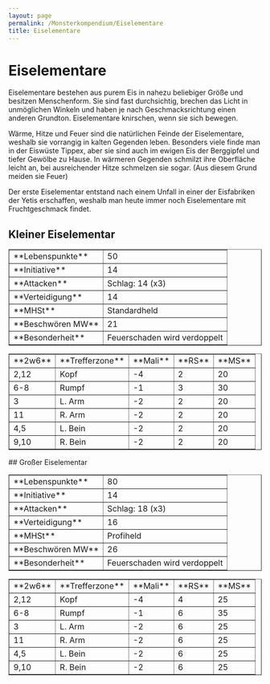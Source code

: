 ```yaml
---
layout: page
permalink: /Monsterkompendium/Eiselementare
title: Eiselementare
---
```


# Eiselementare

Eiselementare bestehen aus purem Eis in nahezu beliebiger Größe und besitzen Menschenform. Sie sind fast durchsichtig, brechen das Licht in unmöglichen Winkeln und haben je nach Geschmacksrichtung einen anderen Grundton. Eiselementare knirschen, wenn sie sich bewegen.

Wärme, Hitze und Feuer sind die natürlichen Feinde der Eiselementare, weshalb sie vorrangig in kalten Gegenden leben. Besonders viele finde man in der Eiswüste Tippex, aber sie sind auch im ewigen Eis der Berggipfel und tiefer Gewölbe zu Hause. In wärmeren Gegenden schmilzt ihre Oberfläche leicht an, bei ausreichender Hitze schmelzen sie sogar. (Aus diesem Grund meiden sie Feuer)

Der erste Eiselementar entstand nach einem Unfall in einer der Eisfabriken der Yetis erschaffen, weshalb man heute immer noch Eiselementare mit Fruchtgeschmack findet.

## Kleiner Eiselementar

<table border="1" cellpadding="1" cellspacing="1"><tbody><tr><td>				**Lebenspunkte**</td><td>				50</td></tr><tr><td>				**Initiative**</td><td>				14</td></tr><tr><td>				**Attacken**</td><td>				Schlag: 14 (x3)</td></tr><tr><td>				**Verteidigung**</td><td>				14</td></tr><tr><td>				**MHSt**</td><td>				Standardheld</td></tr><tr><td>				**Beschwören MW**</td><td>				21</td></tr><tr><td>				**Besonderheit**</td><td>				Feuerschaden wird verdoppelt</td></tr></tbody></table>
<table border="1" cellpadding="1" cellspacing="1"><tbody><tr><td>				**2w6**</td><td>				**Trefferzone**</td><td>				**Mali**</td><td>				**RS**</td><td>				**MS**</td></tr><tr><td>				2,12</td><td>				Kopf</td><td>				-4</td><td>				2</td><td>				20</td></tr><tr><td>				6-8</td><td>				Rumpf</td><td>				-1</td><td>				3</td><td>				30</td></tr><tr><td>				3</td><td>				L. Arm</td><td>				-2</td><td>				2</td><td>				20</td></tr><tr><td>				11</td><td>				R. Arm</td><td>				-2</td><td>				2</td><td>				20</td></tr><tr><td>				4,5</td><td>				L. Bein</td><td>				-2</td><td>				2</td><td>				20</td></tr><tr><td>				9,10</td><td>				R. Bein</td><td>				-2</td><td>				2</td><td>				20</td></tr></tbody></table>
## Großer Eiselementar

<table border="1" cellpadding="1" cellspacing="1"><tbody><tr><td>				**Lebenspunkte**</td><td>				80</td></tr><tr><td>				**Initiative**</td><td>				14</td></tr><tr><td>				**Attacken**</td><td>				Schlag: 18 (x3)</td></tr><tr><td>				**Verteidigung**</td><td>				16</td></tr><tr><td>				**MHSt**</td><td>				Profiheld</td></tr><tr><td>				**Beschwören MW**</td><td>				26</td></tr><tr><td>				**Besonderheit**</td><td>				Feuerschaden wird verdoppelt</td></tr></tbody></table>
<table border="1" cellpadding="1" cellspacing="1"><tbody><tr><td>				**2w6**</td><td>				**Trefferzone**</td><td>				**Mali**</td><td>				**RS**</td><td>				**MS**</td></tr><tr><td>				2,12</td><td>				Kopf</td><td>				-4</td><td>				4</td><td>				25</td></tr><tr><td>				6-8</td><td>				Rumpf</td><td>				-1</td><td>				6</td><td>				35</td></tr><tr><td>				3</td><td>				L. Arm</td><td>				-2</td><td>				6</td><td>				25</td></tr><tr><td>				11</td><td>				R. Arm</td><td>				-2</td><td>				6</td><td>				25</td></tr><tr><td>				4,5</td><td>				L. Bein</td><td>				-2</td><td>				6</td><td>				25</td></tr><tr><td>				9,10</td><td>				R. Bein</td><td>				-2</td><td>				6</td><td>				25</td></tr></tbody></table>
